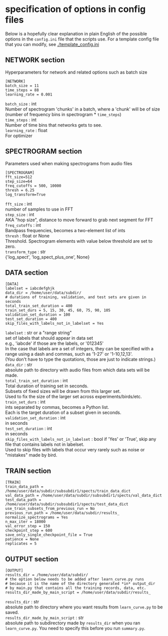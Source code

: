 # specification of options in config files

Below is a hopefully clear explanation in plain English of the possible
options in the `config.ini` file that the scripts use.
For a template config file that you can modify, see 
[./template_config.ini](./template_cnfig.ini)

## NETWORK section
Hyperparameters for network and related options such as batch size

```
[NETWORK]
batch_size = 11
time_steps = 88
learning_rate = 0.001
```

`batch_size` : int  
    Number of spectrogram 'chunks' in a batch, where a 'chunk' will be of
    size (number of frequency bins in spectrogram * `time_steps`)  
`time_steps` : int  
    Number of time bins that networks gets to see.  
`learning_rate` : float  
    For optimizer

## SPECTROGRAM section
Parameters used when making spectrograms from audio files
```
[SPECTROGRAM]
fft_size=512
step_size=64
freq_cutoffs = 500, 10000
thresh = 6.25
log_transform=True
```

`fft_size` : int  
    number of samples to use in FFT  
`step_size` : int  
    AKA "hop size", distance to move forward to grab next segment for FFT  
`freq_cutoffs` : int  
    Bandpass frequencies, becomes a two-element list of ints  
`thresh` : float or None  
    Threshold. Spectrogram elements with value below threshold are set to
    zero.  
`transform_type` : str  
    {'log_spect', 'log_spect_plus_one', None}  

## DATA section

```
[DATA]
labelset = iabcdefghjk
data_dir = /home/user/data/subdir/
# durations of training, validation, and test sets are given in seconds
total_train_set_duration = 400
train_set_durs = 5, 15, 30, 45, 60, 75, 90, 105
validation_set_duration = 100
test_set_duration = 400
skip_files_with_labels_not_in_labelset = Yes
```

`labelset` : str or a "range string"  
    set of labels that should appear in data set  
    e.g., 'iabcde' if those are the labels, or '012345'  
    In the case that labels are a set of integers, they can be
    specified with a range using a dash and commas, such as
    '1-27' or '1-10,12,13'.  
    (You don't have to type the quotations, those are just to indicate
    strings.)  
`data_dir` : str  
    absolute path to directory with audio files from which data sets will
    be made.  
`total_train_set_duration` : int  
    Total duration of training set in seconds.  
    Subsets of fixed sizes will be drawn from this larger set.  
    Used to fix the size of the larger set across experiments/birds/etc.  
`train_set_durs` : int  
    ints separated by commas, becomes a Python list.  
    Each is the target duration of a subset given in seconds.  
`validation_set_duration` : int  
    in seconds  
`test_set_duration` : int  
    in seconds  
`skip_files_with_labels_not_in_labelset` : bool
    if 'Yes' or 'True', skip any file that contains labels not in labelset.  
    Used to skip files with labels that occur very rarely such as noise
    or "mistakes" made by bird.  

## TRAIN section

```
[TRAIN]
train_data_path = /home/user/data/subdir/subsubdir1/spects/train_data_dict
val_data_path = /home/user/data/subdir/subsubdir1/spects/val_data_dict
test_data_path = /home/user/data/subdir/subsubdir1/spects/test_data_dict
use_train_subsets_from_previous_run = No
previous_run_path = /home/user/data/subdir/results_
normalize_spectrograms = Yes
n_max_iter = 18000
val_error_step = 150
checkpoint_step = 600
save_only_single_checkpoint_file = True
patience = None
replicates = 5
```


## OUTPUT section

```
[OUTPUT]
results_dir = /home/user/data/subdir/
# the option below needs to be added after learn_curve.py runs
# because it is the name of the directory generated *in* output_dir
# by main.py that contains all the training records, data, etc.
results_dir_made_by_main_script = /home/user/data/subdir/results_
```

`results_dir` : str  
    absolute path to directory where you want results from `learn_curve.py`
     to be saved.  
`results_dir_made_by_main_script` : str  
    absolute path to subdirectory made by `results_dir` when you ran 
    `learn_curve.py`. You need to specify this before you run `summary.py`.